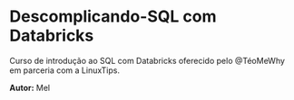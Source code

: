 # Descomplicando-SQL com Databricks
Curso de introdução ao SQL com Databricks oferecido pelo @TéoMeWhy em parceria com a LinuxTips.

**Autor:**
Mel
